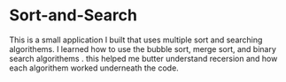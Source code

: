 # Sort-and-Search
This is a small application I built that uses multiple sort and searching algorithems. I learned how to use the bubble sort, merge sort, and binary search algorithems . this helped me butter understand recersion and how each algorithem worked underneath the code.
